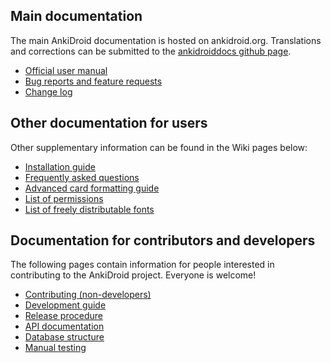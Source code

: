 ## Main documentation
The main AnkiDroid documentation is hosted on ankidroid.org. Translations and corrections can be submitted to the [ankidroiddocs github page](https://github.com/ankidroid/ankidroiddocs).

* [Official user manual](https://ankidroid.org/docs/manual.html)
* [Bug reports and feature requests](https://ankidroid.org/docs/help.html)
* [Change log](https://ankidroid.org/docs/changelog.html)

## Other documentation for users
Other supplementary information can be found in the Wiki pages below:

* [Installation guide](wiki/Installation)
* [Frequently asked questions](wiki/FAQ)
* [Advanced card formatting guide](wiki/Advanced-formatting)
* [List of permissions](wiki/Permissions)
* [List of freely distributable fonts](wiki/Freely-distributable-fonts)

## Documentation for contributors and developers
The following pages contain information for people interested in contributing to the AnkiDroid project. Everyone is welcome!

* [Contributing (non-developers)](wiki/Contributing)
* [Development guide](wiki/Development-Guide)
* [Release procedure](wiki/Release-procedure)
* [API documentation](wiki/AnkiDroid-API)
* [Database structure](wiki/Database-Structure)
* [Manual testing](wiki/Manual-testing)